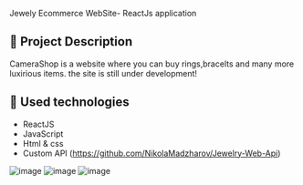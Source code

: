 Jewely Ecommerce WebSite- ReactJs application



## :pencil: Project Description
CameraShop is a website where you can buy rings,bracelts and many more luxirious items.
the site is still under development!

## :hammer: Used technologies
* ReactJS
* JavaScript
* Html & css
* Custom API (https://github.com/NikolaMadzharov/Jewelry-Web-Api)

![image](https://user-images.githubusercontent.com/89745007/226475798-983ecb90-b01f-47c8-bf0a-95ee0cb5ae05.png)
![image](https://user-images.githubusercontent.com/89745007/226475844-379b7ccd-0a86-4d28-aac4-2cc42d6ab2f3.png)
![image](https://user-images.githubusercontent.com/89745007/226476225-9614077c-4322-489b-8f56-4b74609cb727.png)
